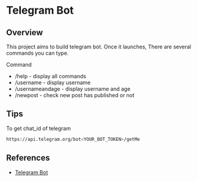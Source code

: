 # Telegram Bot

## Overview

This project aims to build telegram bot. Once it launches, There are several commands you can type. 

Command

- /help - display all commands
- /username - display username
- /usernameandage - display username and age
- /newpost - check new post has published or not

## Tips

To get chat_id of telegram

```bash
https://api.telegram.org/bot<YOUR_BOT_TOKEN>/getMe
```

## References
- [Telegram Bot](https://core.telegram.org/bots/api#sendmessage)

